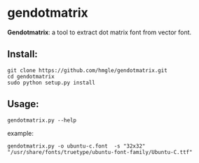 # gendotmatrix

**Gendotmatrix**: a tool to extract dot matrix font from vector font.

## Install:

```
git clone https://github.com/hmgle/gendotmatrix.git
cd gendotmatrix
sudo python setup.py install
```

## Usage:

```
gendotmatrix.py --help
```

example:

    gendotmatrix.py -o ubuntu-c.font  -s "32x32" "/usr/share/fonts/truetype/ubuntu-font-family/Ubuntu-C.ttf"
